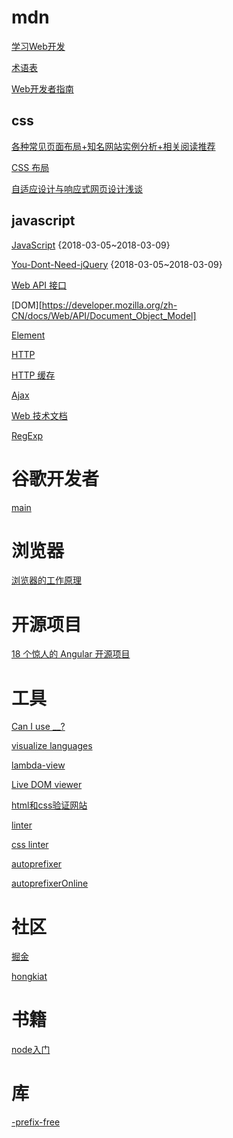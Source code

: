 # mdn

[学习Web开发](https://developer.mozilla.org/zh-CN/docs/learn)

[术语表](https://developer.mozilla.org/zh-CN/docs/Glossary)

[Web开发者指南](https://developer.mozilla.org/zh-CN/docs/Web/Guide)


## css
[各种常见页面布局+知名网站实例分析+相关阅读推荐](https://github.com/Sweet-KK/css-layout)

[CSS 布局](https://developer.mozilla.org/zh-CN/docs/Learn/CSS/CSS_layout)

[自适应设计与响应式网页设计浅谈](http://www.alloyteam.com/2015/04/zi-shi-ying-she-ji-yu-xiang-ying-shi-wang-ye-she-ji-qian-tan/)

## javascript
[JavaScript](https://developer.mozilla.org/zh-CN/docs/Web/JavaScript) {2018-03-05~2018-03-09}

[You-Dont-Need-jQuery](https://github.com/nefe/You-Dont-Need-jQuery) {2018-03-05~2018-03-09}

[Web API 接口](https://developer.mozilla.org/zh-CN/docs/Glossary/DOM)

[DOM][https://developer.mozilla.org/zh-CN/docs/Web/API/Document_Object_Model]

[Element](https://developer.mozilla.org/zh-CN/docs/Web/API/Element)

[HTTP](https://developer.mozilla.org/zh-CN/docs/Web/HTTP)

[HTTP 缓存](https://developer.mozilla.org/zh-CN/docs/Web/HTTP/Caching_FAQ)

[Ajax](https://developer.mozilla.org/zh-CN/docs/Web/Guide/AJAX)

[Web 技术文档](https://developer.mozilla.org/zh-CN/docs/Web)

[RegExp](https://developer.mozilla.org/zh-CN/docs/Web/JavaScript/Reference/Global_Objects/RegExp)

# 谷歌开发者
[main](https://developers.google.com/web/fundamentals/)

# 浏览器
[浏览器的工作原理](https://www.html5rocks.com/zh/tutorials/internals/howbrowserswork/)

# 开源项目
[18 个惊人的 Angular 开源项目](https://www.jianshu.com/p/c8d45d30f341)

# 工具
[Can I use __?](https://caniuse.com/)

[visualize languages](http://pythontutor.com/)

[lambda-view](https://github.com/Jianru-Lin/lambda-view)

[Live DOM viewer](https://software.hixie.ch/utilities/js/live-dom-viewer/)

[html和css验证网站](https://validator.w3.org/)

[linter](https://www.10bestdesign.com/dirtymarkup/)

[css linter](http://csslint.net/)

[autoprefixer](https://github.com/postcss/autoprefixer)

[autoprefixerOnline](http://autoprefixer.github.io/)

# 社区
[掘金](https://juejin.im/timeline/frontend)

[hongkiat](https://www.hongkiat.com/blog/category/coding/)

# 书籍
[node入门](https://www.nodebeginner.org/index-zh-cn.html)

# 库
[-prefix-free](http://leaverou.github.io/prefixfree/)